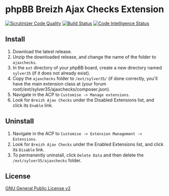 # phpBB Breizh Ajax Checks Extension

[![Scrutinizer Code Quality](https://scrutinizer-ci.com/g/Sylver35/ajaxchecks/badges/quality-score.png?b=1.7.0)](https://scrutinizer-ci.com/g/Sylver35/ajaxchecks/?branch=1.7.0)
[![Build Status](https://scrutinizer-ci.com/g/Sylver35/ajaxchecks/badges/build.png?b=1.7.0)](https://scrutinizer-ci.com/g/Sylver35/ajaxchecks/build-status/1.7.0)
[![Code Intelligence Status](https://scrutinizer-ci.com/g/Sylver35/ajaxchecks/badges/code-intelligence.svg?b=1.7.0)](https://scrutinizer-ci.com/code-intelligence)

## Install

1. Download the latest release.
2. Unzip the downloaded release, and change the name of the folder to `ajaxchecks`.
3. In the `ext` directory of your phpBB board, create a new directory named `sylver35` (if it does not already exist).
4. Copy the `ajaxchecks` folder to `/ext/sylver35/` (if done correctly, you'll have the main extension class at (your forum root)/ext/sylver35/ajaxchecks/composer.json).
5. Navigate in the ACP to `Customise -> Manage extensions`.
6. Look for `Breizh Ajax Checks` under the Disabled Extensions list, and click its `Enable` link.

## Uninstall

1. Navigate in the ACP to `Customise -> Extension Management -> Extensions`.
2. Look for `Breizh Ajax Checks` under the Enabled Extensions list, and click its `Disable` link.
3. To permanently uninstall, click `Delete Data` and then delete the `/ext/sylver35/ajaxchecks` folder.

## License
[GNU General Public License v2](http://opensource.org/licenses/GPL-2.0)
